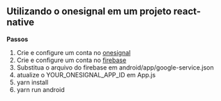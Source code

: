 ## Utilizando o onesignal em um projeto react-native

**Passos**

1. Crie e configure um conta no [onesignal](https://onesignal.com)
2. Crie e configure um conta no [firebase](https://firebase.google.com/?hl=pt-br)
3. Substitua o arquivo do firebase em android/app/google-service.json
4. atualize o YOUR_ONESIGNAL_APP_ID em App.js
5. yarn install
6. yarn run android
